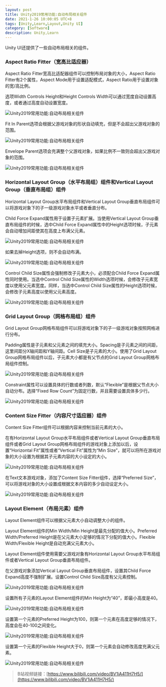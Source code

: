 ```yaml
---
layout: post
title: Unity2019常用功能:自动布局相关组件
date: 2021-1-26 10:00:05 UTC+8
tags: [Unity,Learn,Layout,Unity UI]
category: [Software]
description: Unity,Learn
---
```


Unity UI还提供了一些自动布局相关的组件。

<!-- more -->

### Aspect Ratio Fitter（宽高比适应器）

Aspect Ratio Fitter宽高比适配器组件可以控制布局对象的大小，Aspect Ratio Fitter有2个属性，Aspect Mode用于设置适配模式，Aspect Ratio用于设置对象的宽/高比例。

选项Width Controls Height和Height Controls Width可以通过宽度自动设置高度，或者通过高度自动设置宽度。

![Unity2019常用功能:自动布局相关组件](/images/2021-1-26-Unity2019-Layout-01.png)

Fit In Parent选项会根据父游戏对象的形状自动填充，但是不会超出父游戏对象的范围。

![Unity2019常用功能:自动布局相关组件](/images/2021-1-26-Unity2019-Layout-02.png)

Envelope Parent选项会充满整个父游戏对象，如果比例不一致则会超出父游戏对象的范围。

![Unity2019常用功能:自动布局相关组件](/images/2021-1-26-Unity2019-Layout-03.png)

### Horizontal Layout Group（水平布局组）组件和Vertical Layout Group（垂直布局组）组件

Horizontal Layout Group水平布局组件和Vertical Layout Group垂直布局组件可以将游戏对象下的子一级游戏对象水平或者垂直分布。

Child Force Expand属性用于设置子元素扩展。当使用Vertical Layout Group垂直布局组件的时候，选中Child Force Expand属性中的Height选项时候，子元素会自动增加间距使其在高度上布满父元素。

![Unity2019常用功能:自动布局相关组件](/images/2021-1-26-Unity2019-Layout-04.png)

如果去掉Height选项，则不会自动布满。

![Unity2019常用功能:自动布局相关组件](/images/2021-1-26-Unity2019-Layout-05.png)

Control Child Size属性会强制修改子元素大小，必须配合Child Force Expand属性同时使用。当选中Control Child Size属性的Width选项时候，会修改子元素宽度以使用父元素宽度。同样，当选中Control Child Size属性的Height选项时候，会修改子元素高度以使用父元素高度。

![Unity2019常用功能:自动布局相关组件](/images/2021-1-26-Unity2019-Layout-06.png)

### Grid Layout Group（网格布局组）组件

Grid Layout Group网格布局组件可以将游戏对象下的子一级游戏对象按照网格进行分布。

Padding属性是子元素和父元素之间的填充大小。Spacing是子元素之间的间距，这里间距分X轴间距和Y轴间距。Cell Size是子元素的大小。使用了Grid Layout Group网格布局组件以后，子元素大小都是有父节点的Grid Layout Group网格布局组件控制。

![Unity2019常用功能:自动布局相关组件](/images/2021-1-26-Unity2019-Layout-07.png)

Constraint属性可以设置具体的行数或者列数，默认“Flexible”是根据父节点大小自动分布。选择“Fixed Row Count”为固定行数，并且需要设置具体多少行。

![Unity2019常用功能:自动布局相关组件](/images/2021-1-26-Unity2019-Layout-08.png)

### Content Size Fitter（内容尺寸适应器）组件

Content Size Fitter组件可以根据内容来控制当前元素的大小。

在有Horizontal Layout Group水平布局组件或者Vertical Layout Group垂直布局组件或者Grid Layout Group网格布局组件的游戏对象上添加以后，设置“Horizontal Fit”属性或者“Vertical Fit”属性为“Min Size”，就可以将所在游戏对象的大小设置为根据其子元素内容的大小设定的大小。

![Unity2019常用功能:自动布局相关组件](/images/2021-1-26-Unity2019-Layout-09.png)

在Text文本游戏对象，添加了Content Size Fitter组件，选择“Preferred Size”，可以将游戏对象的大小设置成根据文本内容的多少自动设定大小。

![Unity2019常用功能:自动布局相关组件](/images/2021-1-26-Unity2019-Layout-10.png)

### Layout Element（布局元素）组件

Layout Element组件可以根据父元素大小自动调整大小的组件。

Layout Element组件的Min Width/Min Height是最先分配的值大小。Preferred Width/Preferred Height是在父元素大小足够的情况下分配的值大小。Flexible Width/Flexible Height是自动充满父元素大小。

Layout Element组件使用需要父游戏对象有Horizontal Layout Group水平布局组件或者Vertical Layout Group垂直布局组件。

在父游戏对象添加Vertical Layout Group垂直布局组件，设置其Child Force Expand高度不强制扩展。设置Control Child Size高度有父元素控制。

![Unity2019常用功能:自动布局相关组件](/images/2021-1-26-Unity2019-Layout-11.png)

设置所有子元素的Layout Element组件的Min Height为“40”，即最小高度是40。

![Unity2019常用功能:自动布局相关组件](/images/2021-1-26-Unity2019-Layout-12.png)

设置第一个元素的Preferred Height为100，则第一个元素在高度足够的情况下，高度会在40-100之间变化。

![Unity2019常用功能:自动布局相关组件](/images/2021-1-26-Unity2019-Layout-13.png)

设置第一个元素的Flexible Height大于0，则第一个元素会自动修改高度充满父元素。

![Unity2019常用功能:自动布局相关组件](/images/2021-1-26-Unity2019-Layout-14.png)

> B站视频链接：[https://www.bilibili.com/video/BV1iA411H7H5/](https://www.bilibili.com/video/BV1iA411H7H5/)